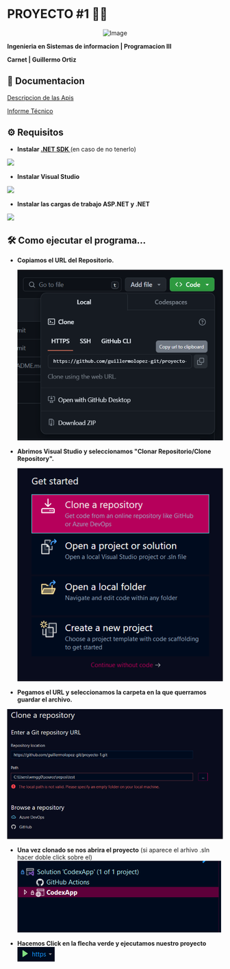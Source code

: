 
# PROYECTO #1 🧑‍💻

<p align = "center";>
    <img src="https://i.pinimg.com/originals/21/59/5b/21595b53def7af038e36ba72d8a676c5.png" alt="Image">
</p>





**Ingenieria en Sistemas de informacion | 
Programacion III**

**Carnet | Guillermo Ortiz**




## 📄 Documentacion

[Descripcion de las Apis](https://linktodocumentation)

[Informe Técnico](https://linktodocumentation)


## ⚙️ Requisitos


- **Instalar [.NET SDK ](https://dotnet.microsoft.com/en-us/download)**  (en caso de no tenerlo)
  
![](https://kodigo.org/wp-content/uploads/2023/08/dotNET.png)

- **Instalar Visual Studio**
  
![](https://visualstudio.microsoft.com/wp-content/uploads/2023/01/VisualStudioLogo.webp)

- **Instalar las cargas de trabajo ASP.NET y .NET**
  
![](https://learn.microsoft.com/es-es/visualstudio/install/media/vs-2022/vs-installer-workloads.png?view=vs-2022)



## 🛠 Como ejecutar el programa...
- **Copiamos el URL del Repositorio.**
  
    ![copiar_url](capturas/copiar_url.png)


- **Abrimos Visual Studio y seleccionamos "Clonar Repositorio/Clone Repository".**
  
    ![copiar_url](capturas/clonar_repositorio.png)

- **Pegamos el URL y seleccionamos la carpeta en la que querramos guardar el archivo.**

![copiar_url](capturas/pegar_url.png)

- **Una vez clonado se nos abrira el proyecto** (si aparece el arhivo .sln hacer doble click sobre el)
    ![copiar_url](capturas/doble_click.png)
  

- **Hacemos Click en la flecha verde y ejecutamos nuestro proyecto**
  <br>
     ![copiar_url](capturas/click_ejecutar.png)


